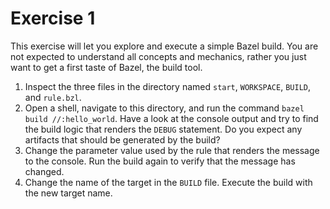 # Exercise 1

This exercise will let you explore and execute a simple Bazel build. You are not expected to understand all concepts and mechanics, rather you just want to get a first taste of Bazel, the build tool.

1. Inspect the three files in the directory named `start`, `WORKSPACE`, `BUILD`, and `rule.bzl`.
2. Open a shell, navigate to this directory, and run the command `bazel build //:hello_world`. Have a look at the console output and try to find the build logic that renders the `DEBUG` statement. Do you expect any artifacts that should be generated by the build?
3. Change the parameter value used by the rule that renders the message to the console. Run the build again to verify that the message has changed.
4. Change the name of the target in the `BUILD` file. Execute the build with the new target name.
